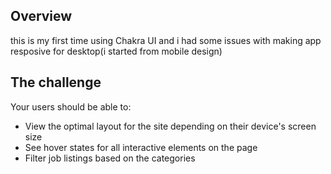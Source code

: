 ## Overview

this is my first time using Chakra UI and i had some issues with making app resposive for desktop(i started from mobile design)

## The challenge

Your users should be able to:

- View the optimal layout for the site depending on their device's screen size
- See hover states for all interactive elements on the page
- Filter job listings based on the categories

